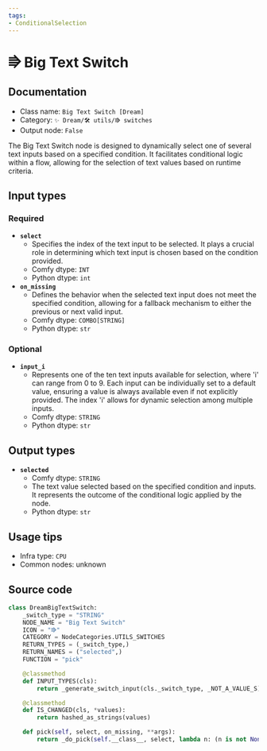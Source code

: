 ```yaml
---
tags:
- ConditionalSelection
---
```


# ⭆ Big Text Switch
## Documentation
- Class name: `Big Text Switch [Dream]`
- Category: `✨ Dream/🛠 utils/⭆ switches`
- Output node: `False`

The Big Text Switch node is designed to dynamically select one of several text inputs based on a specified condition. It facilitates conditional logic within a flow, allowing for the selection of text values based on runtime criteria.
## Input types
### Required
- **`select`**
    - Specifies the index of the text input to be selected. It plays a crucial role in determining which text input is chosen based on the condition provided.
    - Comfy dtype: `INT`
    - Python dtype: `int`
- **`on_missing`**
    - Defines the behavior when the selected text input does not meet the specified condition, allowing for a fallback mechanism to either the previous or next valid input.
    - Comfy dtype: `COMBO[STRING]`
    - Python dtype: `str`
### Optional
- **`input_i`**
    - Represents one of the ten text inputs available for selection, where 'i' can range from 0 to 9. Each input can be individually set to a default value, ensuring a value is always available even if not explicitly provided. The index 'i' allows for dynamic selection among multiple inputs.
    - Comfy dtype: `STRING`
    - Python dtype: `str`
## Output types
- **`selected`**
    - Comfy dtype: `STRING`
    - The text value selected based on the specified condition and inputs. It represents the outcome of the conditional logic applied by the node.
    - Python dtype: `str`
## Usage tips
- Infra type: `CPU`
- Common nodes: unknown


## Source code
```python
class DreamBigTextSwitch:
    _switch_type = "STRING"
    NODE_NAME = "Big Text Switch"
    ICON = "⭆"
    CATEGORY = NodeCategories.UTILS_SWITCHES
    RETURN_TYPES = (_switch_type,)
    RETURN_NAMES = ("selected",)
    FUNCTION = "pick"

    @classmethod
    def INPUT_TYPES(cls):
        return _generate_switch_input(cls._switch_type, _NOT_A_VALUE_S)

    @classmethod
    def IS_CHANGED(cls, *values):
        return hashed_as_strings(values)

    def pick(self, select, on_missing, **args):
        return _do_pick(self.__class__, select, lambda n: (n is not None) and (n != _NOT_A_VALUE_S), on_missing, **args)

```
